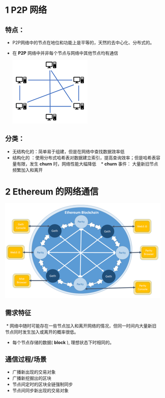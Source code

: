 # 1 **P2P** 网络
## 特点：

* P2P网络中的节点在地位和功能上是平等的，天然的去中心化、分布式的。
* 在 **P2P** 网络中并非每个节点与网络中其他节点均有通信

  ![p2pnetwork](https://github.com/oo7ww/MyBlockChainNotes/blob/master/Pic/p2p.png)

## 分类：

  * 无结构化的：简单易于组建，但是在网络中查找数据效率低
  * 结构化的  ：使用分布式哈希表对数据建立索引，提高查询效率；但是哈希表容量有限，发生 **churn** 时，网络性能大幅降低
    * **churn** 事件： 大量新旧节点频繁加入和离开
# 2 Ethereum 的网络通信

  ![ethNetwork](https://github.com/oo7ww/MyBlockChainNotes/blob/master/Pic/eth_structure.png)

## 需求特征
  * 网络中随时可能存在一些节点加入和离开网络的情况，但同一时间内大量新旧节点同时发生加入或离开的概率很低。
  * 每个节点存储的数据( **block** ), 理想状态下时相同的。

## 通信过程/场景
  * 广播新出现的交易对象
  * 广播新挖掘出的区块
  * 节点间定时的区块全链强制同步
  * 节点间同步新出现的交易对象
